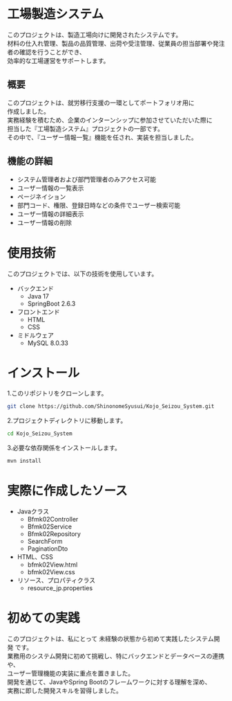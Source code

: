 # 工場製造システム

このプロジェクトは、製造工場向けに開発されたシステムです。  
材料の仕入れ管理、製品の品質管理、出荷や受注管理、従業員の担当部署や発注者の確認を行うことができ、  
効率的な工場運営をサポートします。

## 概要
このプロジェクトは、就労移行支援の一環としてポートフォリオ用に  
作成しました。  
実務経験を積むため、企業のインターンシップに参加させていただいた際に  
担当した『工場製造システム』プロジェクトの一部です。  
その中で、『ユーザー情報一覧』機能を任され、実装を担当しました。

## 機能の詳細

* システム管理者および部門管理者のみアクセス可能  
* ユーザー情報の一覧表示  
* ページネイション  
* 部門コード、権限、登録日時などの条件でユーザー検索可能  
* ユーザー情報の詳細表示  
* ユーザー情報の削除  

# 使用技術

このプロジェクトでは、以下の技術を使用しています。
* バックエンド
  * Java 17
  * SpringBoot 2.6.3  
* フロントエンド
  * HTML
  * CSS
* ミドルウェア
  * MySQL 8.0.33

# インストール

1.このリポジトリをクローンします。
```bash
git clone https://github.com/ShinonomeSyusui/Kojo_Seizou_System.git
```
2.プロジェクトディレクトリに移動します。
```bash
cd Kojo_Seizou_System
```
3.必要な依存関係をインストールします。
```bash
mvn install
```

# 実際に作成したソース

* Javaクラス
  * Bfmk02Controller
  * Bfmk02Service
  * Bfmk02Repository
  * SearchForm
  * PaginationDto
* HTML、CSS
  * bfmk02View.html
  * bfmk02View.css
* リソース、プロパティクラス 
  * resource_jp.properties
 
# 初めての実践

このプロジェクトは、私にとって 未経験の状態から初めて実践したシステム開発 です。  
業務用のシステム開発に初めて挑戦し、特にバックエンドとデータベースの連携や、  
ユーザー管理機能の実装に重点を置きました。  
開発を通じて、JavaやSpring Bootのフレームワークに対する理解を深め、  
実務に即した開発スキルを習得しました。
